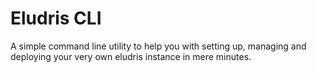 # Eludris CLI

A simple command line utility to help you with setting up, managing and deploying
your very own eludris instance in mere minutes.
